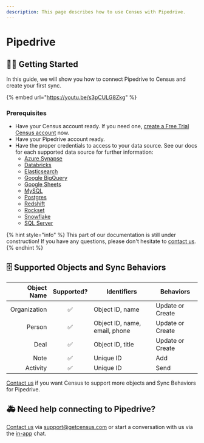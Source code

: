```yaml
---
description: This page describes how to use Census with Pipedrive.
---
```


# Pipedrive

## 🏃‍♀️ Getting Started

In this guide, we will show you how to connect Pipedrive to Census and create your first sync.

{% embed url="https://youtu.be/s3pCULG8Zkg" %}

### Prerequisites

* Have your Census account ready. If you need one, [create a Free Trial Census account](https://app.getcensus.com/) now.
* Have your Pipedrive account ready.
* Have the proper credentials to access to your data source. See our docs for each supported data source for further information:
  * [Azure Synapse](../sources/azure-synapse.md)
  * [Databricks](https://docs.getcensus.com/sources/databricks)
  * [Elasticsearch](https://docs.getcensus.com/sources/elasticsearch)
  * [Google BigQuery](https://docs.getcensus.com/sources/google-bigquery)
  * [Google Sheets](https://docs.getcensus.com/sources/google-sheets)
  * [MySQL](https://docs.getcensus.com/sources/mysql)
  * [Postgres](https://docs.getcensus.com/sources/postgres)
  * [Redshift](https://docs.getcensus.com/sources/redshift)
  * [Rockset](https://docs.getcensus.com/sources/rockset)
  * [Snowflake](https://docs.getcensus.com/sources/snowflake)
  * [SQL Server](https://docs.getcensus.com/sources/sql-server)

{% hint style="info" %}
This part of our documentation is still under construction! If you have any questions, please don't hesitate to [contact us](mailto:support@getcensus.com).
{% endhint %}

## 🗄 Supported Objects and Sync Behaviors <a href="#supported-objects-and-sync-behaviors" id="supported-objects-and-sync-behaviors"></a>

| **Object Name** | **Supported?** | Identifiers                   | **Behaviors**    |
| --------------: | :------------: | ----------------------------- |------------------|
|    Organization |        ✅       | Object ID, name               | Update or Create |
|          Person |        ✅       | Object ID, name, email, phone | Update or Create |
|            Deal |        ✅       | Object ID, title              | Update or Create |
|            Note |        ✅       | Unique ID                     | Add              |
|        Activity |        ✅       | Unique ID                     | Send             |

[Contact us](mailto:support@getcensus.com) if you want Census to support more objects and Sync Behaviors for Pipedrive.


## 🚑 Need help connecting to Pipedrive?

[Contact us](mailto:support@getcensus.com) via support@getcensus.com or start a conversation with us via the [in-app](https://app.getcensus.com) chat.

